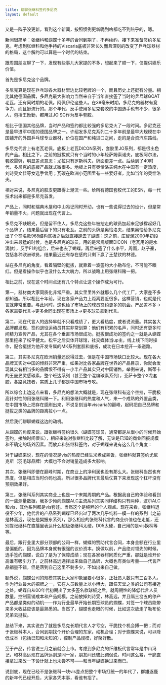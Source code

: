 ```yaml
---
title: 聊聊张继科签约多尼克
layout: default
---
```


又是一阵子没更新，看到这个新闻，按照惯例更新晚到啥都吃不到热乎的，嗯。

新闻很简单：张继科和蝴蝶十多年的合同到期了，不再续约，接下来准备签约多尼克。考虑到张继科和他手持的Viscaria底板非常长久而且深刻的改变了乒乓球器材的格局，这个解约可以算是一个时代的结束。

跟周围朋友聊了一下，发现有些事儿大家提的不多，想起来了顺一下，仅提供娱乐价值。

首先是多尼克这个品牌。

多尼克算是现在乒乓球各大器材里边比较老牌的一个，而且历史上还挺有分量。相比其他德国品牌，多尼克最大影响力当然来自于当年直接签了当时的乒乓球GOAT老瓦，还有同时期的老佩，阿佩伊伦这些人。在38毫米时期，多尼克的器材有竞争力，而且挺流行的。那个年代，反手使用多尼克套胶的中国选手也有不少，很多人，包括王励勤，都用过JO SC作为反手套胶。


相比于德国其他品牌，当时产品和签约都比较强的多尼克火了一段时间。多尼克还是最早进军中国的德国品牌之一。许绍发多尼克系列二十多年前是最早大规模在中国铺开的外国乒乓球专业器材，价位在国产和纯进口之间，走的是合资汽车路线。

多尼克代言上有老瓦老佩，底板上老瓦DICON系列，套胶里JO系列，都是很出色的产品。相比之下，之前的挺拔就只有个当时的小年轻萨姆索诺夫，底板阿尔法，套胶雷劈，明显差点意思；尤拉只有罗斯科夫，牌面更差一点。后续到了40时代，多尼克的底板产品就式微很多。地板上只有奥恰洛夫纯木在中国有一定热度，刘诗雯文佳等女选手曾用；瓦碳在欧洲小范围里有一些爱好者，比如当年的奥恰洛夫。

相对来说，多尼克的胶皮更跟得上潮流一些。给所有德国套胶代工的ESN，每一代技术出来都是多尼克首发。

产品上，同时和瑞典木屋和中山冯记同时开动，也有一些说得过去的设计，但是常年销量不火，问题就出现在代言上。

多尼克不缺眼光，但是留不住人。多尼克这些年被挖走的球员加起来足够撑起好几个品牌了，结果最后留下的只有老瓦。之前的头牌是奥恰洛夫，结果奥恰给多尼克出了个签名款968结构底板之后就直接跑去了蝴蝶；这之前，庄智渊2000年初段冲出来最猛的时候，也是多尼克的球员，用的是常规版面DICON（老瓦用的是水滴款），反手F1的组合，后来也去了蝴蝶。再后来签了什么李平，周雨，赵子豪，包括各种欧洲球员，结果最近还有存在感的只剩下赢了王楚钦的林德。

站在多尼克的角度，看着隔壁的挺拔，就靠着一波签约大小勒布伦，不可能不眼红。但是看操作似乎也没什么太大魄力，所以战略上用张继科赌一把。

相比之前，现在这个时间点还有几个特点让这个操作成为可行。

第一，器材商大家同质化非常严重。其实里里外外就那么几个代工厂，大家差不多都知道。所以相比十年前，现在各家产品力上距离要近很多。这样营销，也就是代言就非常重要。与此同时，这也给了市场上的球员签约更多的机会。产品差不多->各家需要代言->更多合同出现在市场上->更多球员拿到代言。

第二，现在代言人的选择早就不只看成绩了，更大看热度，或者说流量。其实各大品牌都发现，签约退役运动员其实非常划算：他们有积累的名声，同时还有更多时间精力宣传产品，尤其在各个垂直市场很成功。挺拔很成功的签约之一就是从蝴蝶那里挖来了松平健太。松平之后实体开球馆，社交媒体当up主，线上线下同时操作，配合挺拔为他开发专属的MK系列套胶和底板，成功在日本挖开一条道路。

第三，其实多尼克在欧洲销量还说得过去，但是在中国市场缺口比较大。现在各大品牌其实对中国的倾斜非常严重，如果对比各家品牌在世界的产品目录，你就会发现其实有相当多的品牌恨不得有一小半产品其实只对中国销售。举例来说，斯蒂卡的王曼昱灵感碳素，整个班达系列（甚至整个混编碳素系列），亚萨卡整个X龙套胶，各路竞技者，实质上几乎都是中国市场专攻。

所以综合上边这点来看，多尼克的想法大概就是，现在张继科有这个空挡，干脆极高针对性的用张继科赌一下。利用张继科的热度和人气，来一个成熟的外置品类，在中国市场上把存在感刷出来，不说复刻当年viscaria的巅峰，起码把自己品牌和挺拔之类的品牌的距离拉小一点。

然后我们聊聊蝴蝶这边的动机。

从蝴蝶的角度来说，跟张继科签约很久（蝴蝶签球员，通常都是从很小的时候开始签约，接触时间很长），相应来说对张继科比较了解，无论是已知的商业回报规模和不确定的场外因素。而放弃和张继科签约，对于蝴蝶来说有这么几个角度：

对于蝴蝶来说，现在的情况是vis的热度已经生米煮成熟饭，张继科就算签约尤尼克斯（羽毛球品牌）大概也不会对销量造成多大影响。

其次，张继科即便在巅峰时期，在商业上的净利润也没有那么大。张继科当然也有热度，但是相应当时价码也高。所以很多品牌代言最后仗算下来发现这个杠杆没有预期效果好。

第三，张继科系列其实商业上也是一个末期周期的产品。根据我自己的体验和看到的一些测量数据，我多少倾向蝴蝶ALC主流系列其实同样结构只有两种，波尔ALC和vis，其他系列都是vis套娃。当然这个是纯粹的个人观点。现在来看，张继科退役不少年，他代言的产品系列蝴蝶已经出过了两次几乎纯粹一模一样的系列（之前是林高远，现在是樊振东系列），那么相应的张继科代言的商业价值也在走低，还别提张继科在直播里表达什么超级张继科太硬，D05太硬，自己用的是vis换柄等等。

最后，跟行业里大部分顶部的公司一样，蝴蝶的赞助代言合同，本身金额在行业里是偏低的。因为品牌本身就有很强的议价资本。换做以前，产品绝对领先的时候，选手签约蝴蝶，说白了是为了保障成绩；现在各家器材同质化严重，那就是谁开价高谁有吸引力了。之前林高远选择出来做自己品牌，大概也有类似考量——代言产品销量不错，但是落到自己这里不剩多少，不如出来自己做。

额外说，蝴蝶公司的规模其实比大家印象里要小很多，正社员人数只有三百多人。作为行业最大的招牌之一，它在人员数量上以小博大，跟任天堂之类的公司有接近之处。蝴蝶自从00年代初期出了太多签名款球板之后，就周期性的降低代言人员数量，控制营销成本和产品规模。之前放掉刘诗雯，林高远，并且隔三岔五的停产产品都是类似的动机——作为行业最早开始长期签球员的蝴蝶，对签一个球员能带来多大收益应该是最熟悉的。当然了，蝴蝶也走眼的时候，比如这次放走了勒布伦兄弟去挺拔。

总结下来，其实说白了就是多尼克长期代言人才亏空，干脆找个机会搏一把；而对于张继科本人，合同到期找个开价合理的东家，动机合理；对于蝴蝶来说，可以降低成本（包括已知和未知的），控制产品规模，好聚好散。

至于产品，传言说三月之前就会上市。考虑到多尼克的纤维板代言常年是中山冯记，和林高远现在品牌远剑是同一家，朋友间还彼此调侃说，时间这么紧，干脆直接拿过来改一下设计就上也未尝不可——和当年蝴蝶换过来而已。

说到底，现在已经不是张继科一块vis差点把整个市场打统一的年代了，群雄逐鹿的新年代已经开启，大家各凭本事，看谁有招了。